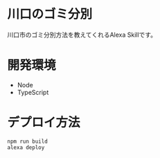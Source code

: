 # 川口のゴミ分別
川口市のゴミ分別方法を教えてくれるAlexa Skillです。

# 開発環境
 - Node
 - TypeScript

# デプロイ方法
```
npm run build
alexa deploy
```